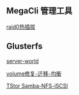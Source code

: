 ## MegaCli 管理工具

[raid0热插拔](https://github.com/meetbill/op_practice_book/wiki/megacli02)

## Glusterfs

[server-world](https://www.server-world.info/en/note?os=CentOS_7&p=glusterfs&f=1)

[volume修复-迁移-均衡](https://github.com/meetbill/op_practice_book/blob/master/doc/store/glusterfs.md)

[TStor Samba-NFS-iSCSI](https://github.com/maqingqing/TStor/wiki)